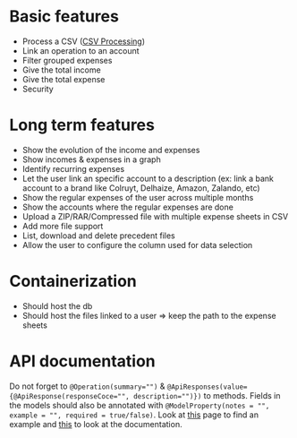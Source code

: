 # Basic features

 - Process a CSV ([CSV Processing](obsidian://open?vault=expense-analyzer-docs&file=Features%2FCSV%20Processing))
 - Link an operation to an account
 - Filter grouped expenses
 - Give the total income
 - Give the total expense
 - Security

# Long term features

 - Show the evolution of the income and expenses
 - Show incomes & expenses in a graph
 - Identify recurring expenses
 - Let the user link an specific account to a description (ex: link a bank account to a brand like Colruyt, Delhaize, Amazon, Zalando, etc)
 - Show the regular expenses of the user across multiple months
 - Show the accounts where the regular expenses are done
 - Upload a ZIP/RAR/Compressed file with multiple expense sheets in CSV
 - Add more file support
 - List, download and delete precedent files
 - Allow the user to configure the column used for data selection

# Containerization
- Should host the db
- Should host the files linked to a user => keep the path to the expense sheets

# API documentation

Do not forget to `@Operation(summary="")` & `@ApiResponses(value= {@ApiResponse(responseCoce="", description="")})` to methods.
Fields in the models should also be annotated with `@ModelProperty(notes = "", example = "", required = true/false)`.
Look at [this](https://www.baeldung.com/swagger-set-example-description) page to find an example and [this](https://docs.swagger.io/swagger-core/v1.5.0/apidocs/index.html?io/swagger/annotations/package-summary.html) to look at the documentation.